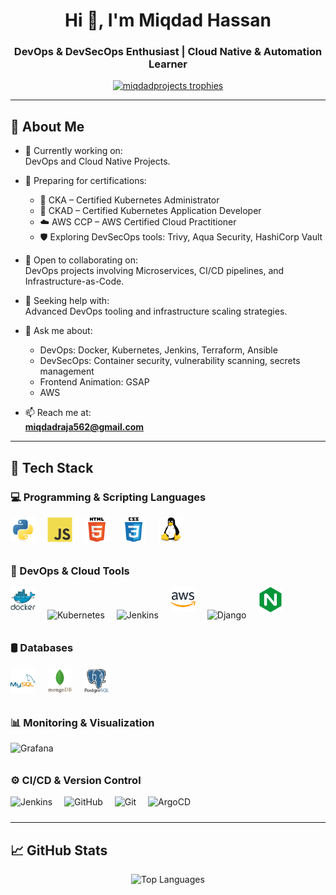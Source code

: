 <h1 align="center">Hi 👋, I'm Miqdad Hassan</h1>
<h3 align="center">DevOps & DevSecOps Enthusiast | Cloud Native & Automation Learner</h3>

<p align="center">
  <a href="https://github.com/ryo-ma/github-profile-trophy">
    <img src="https://github-profile-trophy.vercel.app/?username=miqdadprojects&theme=flat&no-bg=true&no-frame=true" alt="miqdadprojects trophies" />
  </a>
</p>

---

## 🚀 About Me

- 🔭 Currently working on:  
DevOps and Cloud Native Projects.
- 🌱 Preparing for certifications:  
  - 🧠 CKA – Certified Kubernetes Administrator  
  - 🔧 CKAD – Certified Kubernetes Application Developer  
  - ☁️ AWS CCP – AWS Certified Cloud Practitioner  
  - 🛡️ Exploring DevSecOps tools: Trivy, Aqua Security, HashiCorp Vault

- 👯 Open to collaborating on:  
  DevOps projects involving Microservices, CI/CD pipelines, and Infrastructure-as-Code.

- 🤝 Seeking help with:  
  Advanced DevOps tooling and infrastructure scaling strategies.

- 💬 Ask me about:  
  - DevOps: Docker, Kubernetes, Jenkins, Terraform, Ansible  
  - DevSecOps: Container security, vulnerability scanning, secrets management  
  - Frontend Animation: GSAP  
  - AWS

- 📫 Reach me at:  
  **miqdadraja562@gmail.com**

---

## 🧰 Tech Stack

### 💻 Programming & Scripting Languages
<p>
  <img src="https://raw.githubusercontent.com/devicons/devicon/master/icons/python/python-original.svg" alt="Python" width="40" height="40" style="margin-right:15px; margin-bottom:10px;"/>
  <img src="https://raw.githubusercontent.com/devicons/devicon/master/icons/javascript/javascript-original.svg" alt="JavaScript" width="40" height="40" style="margin-right:15px; margin-bottom:10px;"/>
  <img src="https://raw.githubusercontent.com/devicons/devicon/master/icons/html5/html5-original-wordmark.svg" alt="HTML5" width="40" height="40" style="margin-right:15px; margin-bottom:10px;"/>
  <img src="https://raw.githubusercontent.com/devicons/devicon/master/icons/css3/css3-original-wordmark.svg" alt="CSS3" width="40" height="40" style="margin-right:15px; margin-bottom:10px;"/>
  <img src="https://raw.githubusercontent.com/devicons/devicon/master/icons/linux/linux-original.svg" alt="Linux" width="40" height="40" style="margin-right:15px; margin-bottom:10px;"/>
</p>

### 🔧 DevOps & Cloud Tools
<p>
  <img src="https://raw.githubusercontent.com/devicons/devicon/master/icons/docker/docker-original-wordmark.svg" alt="Docker" width="40" height="40" style="margin-right:15px; margin-bottom:10px;"/>
  <img src="https://www.vectorlogo.zone/logos/kubernetes/kubernetes-icon.svg" alt="Kubernetes" width="40" height="40" style="margin-right:15px; margin-bottom:10px;"/>
  <img src="https://www.vectorlogo.zone/logos/jenkins/jenkins-icon.svg" alt="Jenkins" width="40" height="40" style="margin-right:15px; margin-bottom:10px;"/>
  <img src="https://raw.githubusercontent.com/devicons/devicon/master/icons/amazonwebservices/amazonwebservices-original-wordmark.svg" alt="AWS" width="40" height="40" style="margin-right:15px; margin-bottom:10px;"/>
  <img src="https://cdn.worldvectorlogo.com/logos/django.svg" alt="Django" width="40" height="40" style="margin-right:15px; margin-bottom:10px;"/>
  <img src="https://raw.githubusercontent.com/devicons/devicon/master/icons/nginx/nginx-original.svg" alt="Nginx" width="40" height="40" style="margin-right:15px; margin-bottom:10px;"/>
</p>

### 🛢️ Databases
<p>
  <img src="https://raw.githubusercontent.com/devicons/devicon/master/icons/mysql/mysql-original-wordmark.svg" alt="MySQL" width="40" height="40" style="margin-right:15px; margin-bottom:10px;"/>
  <img src="https://raw.githubusercontent.com/devicons/devicon/master/icons/mongodb/mongodb-original-wordmark.svg" alt="MongoDB" width="40" height="40" style="margin-right:15px; margin-bottom:10px;"/>
  <img src="https://raw.githubusercontent.com/devicons/devicon/master/icons/postgresql/postgresql-original-wordmark.svg" alt="PostgreSQL" width="40" height="40" style="margin-right:15px; margin-bottom:10px;"/>
</p>

### 📊 Monitoring & Visualization
<p>
  <img src="https://www.vectorlogo.zone/logos/grafana/grafana-icon.svg" alt="Grafana" width="40" height="40" style="margin-right:15px; margin-bottom:10px;"/>
</p>

### ⚙️ CI/CD & Version Control
<p>
  <img src="https://www.vectorlogo.zone/logos/jenkins/jenkins-icon.svg" alt="Jenkins" width="40" height="40" style="margin-right:15px; margin-bottom:10px;"/>
  <img src="https://www.vectorlogo.zone/logos/github/github-icon.svg" alt="GitHub" width="40" height="40" style="margin-right:15px; margin-bottom:10px;"/>
  <img src="https://www.vectorlogo.zone/logos/git-scm/git-scm-icon.svg" alt="Git" width="40" height="40" style="margin-right:15px; margin-bottom:10px;"/>
  <img src="https://upload.wikimedia.org/wikipedia/commons/1/18/Argo-logo.png" alt="ArgoCD" width="40" height="40" style="margin-right:15px; margin-bottom:10px;"/>
</p>

---

## 📈 GitHub Stats

<p align="center">
  <img src="https://github-readme-stats.vercel.app/api/top-langs?username=miqdadprojects&show_icons=true&locale=en&layout=compact" alt="Top Languages" />
</p>
